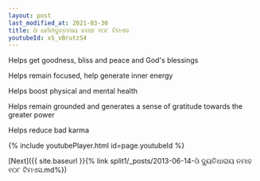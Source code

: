 ```yaml
---
layout: post
last_modified_at: 2021-03-30
title: ଓଁ ଧର୍ମବୀଦୁତ୍ତମାୟ ନମାହ ୧୦୮ ଟିମଏସ
youtubeId: xS_vBrutzS4
---
```

 
 
Helps get goodness, bliss and peace and God's blessings
 
Helps remain focused, help generate inner energy 
 
Helps boost physical and mental health 
 
Helps remain grounded and generates a sense of gratitude towards the greater power 
 
Helps reduce bad karma
 
 
 
 


{% include youtubePlayer.html id=page.youtubeId %}
 
[Next]({{ site.baseurl }}{% link  split1/_posts/2013-06-14-ଓଁ ଦ୍ୟୁତିଧାରାୟ ନମାହ ୧୦୮ ଟିମଏସ.md%})
 
